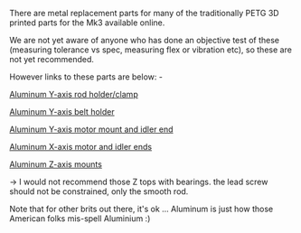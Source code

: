 There are metal replacement parts for many of the traditionally PETG 3D printed parts for the Mk3 available online.

We are not yet aware of anyone who has done an objective test of these (measuring tolerance vs spec, measuring flex or vibration etc), so these are not yet recommended.

However links to these parts are below: -

[Aluminum Y-axis rod holder/clamp](https://www.aliexpress.com/item/4pcs-Prusa-i3-MK3-Y-axis-smooth-rod-holder-clamps-black-anodized-aluminum-rod-front-rear/32861668476.html)

[Aluminum Y-axis belt holder](https://www.aliexpress.com/item/1pcs-Prusa-i3-MK3-black-anodized-aluminum-alloy-Y-Belt-Holder-for-Reprap-Prusa-i3-MK3/32876552268.html)

[Aluminum Y-axis motor mount and idler end](https://www.aliexpress.com/item/aluminum-alloy-Prusa-i3-MK3-3d-printer-Y-end-motor-holder-and-Y-end-idler-kit/32879217205.html)

[Aluminum X-axis motor and idler ends](https://www.aliexpress.com/item/-/32879096023.html)

[Aluminum Z-axis mounts](https://www.aliexpress.com/item/1set-Prusa-i3-solid-fixed-Z-axis-mounts-kit-with-8mm-bearing-for-TR8-lead-screw/32854324917.html)

-&gt; I would not recommend those Z tops with bearings. the lead screw should not be constrained, only the smooth rod.

Note that for other brits out there, it's ok ... Aluminum is just how those American folks mis-spell Aluminium :)